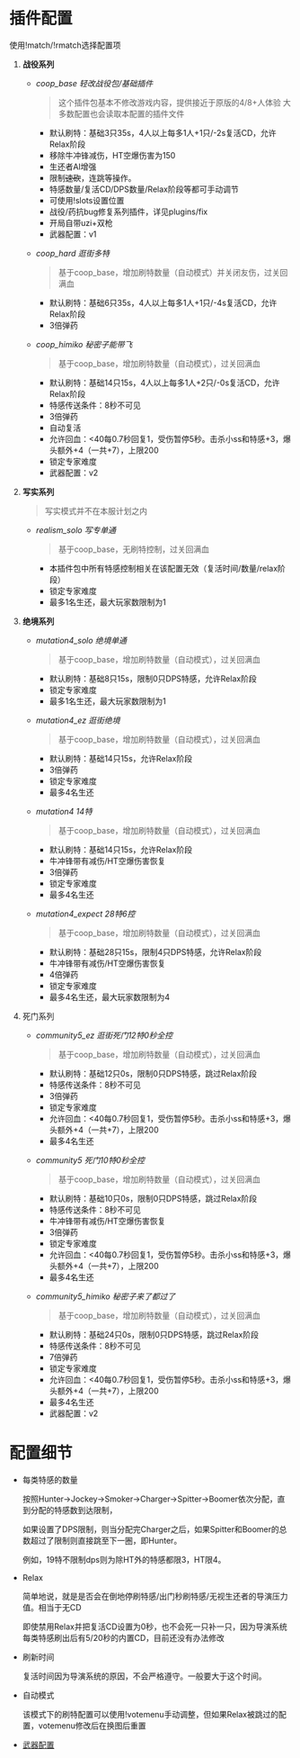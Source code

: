 # 插件配置

使用!match/!rmatch选择配置项

1. **战役系列**
   * *coop_base 轻改战役包/基础插件*
      > 这个插件包基本不修改游戏内容，提供接近于原版的4/8+人体验
      > 大多数配置也会读取本配置的插件文件
      * 默认刷特：基础3只35s，4人以上每多1人+1只/-2s复活CD，允许Relax阶段
      * 移除牛冲锋减伤，HT空爆伤害为150
      * 生还者AI增强
      * 限制~~速砍~~，连跳等操作。
      * 特感数量/复活CD/DPS数量/Relax阶段等都可手动调节
      * 可使用!slots设置位置
      * 战役/药抗bug修复系列插件，详见plugins/fix
      * 开局自带uzi+双枪
      * 武器配置：v1

   * *coop_hard 逛街多特*
      > 基于coop_base，增加刷特数量（自动模式）并关闭友伤，过关回满血
      * 默认刷特：基础6只35s，4人以上每多1人+1只/-4s复活CD，允许Relax阶段
      * 3倍弹药
      
   * *coop_himiko 秘密子能带飞*
      > 基于coop_base，增加刷特数量（自动模式），过关回满血
      * 默认刷特：基础14只15s，4人以上每多1人+2只/-0s复活CD，允许Relax阶段
      * 特感传送条件：8秒不可见
      * 3倍弹药
      * 自动复活
      * 允许回血：<40每0.7秒回复1，受伤暂停5秒。击杀小ss和特感+3，爆头额外+4（一共+7），上限200
      * 锁定专家难度
      * 武器配置：v2
  
2. **写实系列**
   > 写实模式并不在本服计划之内

   * *realism_solo 写专单通*
      > 基于coop_base，无刷特控制，过关回满血
      * 本插件包中所有特感控制相关在该配置无效（复活时间/数量/relax阶段）
      * 锁定专家难度
      * 最多1名生还，最大玩家数限制为1
      
3. **绝境系列**

   * *mutation4_solo 绝境单通*
      > 基于coop_base，增加刷特数量（自动模式），过关回满血
      * 默认刷特：基础8只15s，限制0只DPS特感，允许Relax阶段
      * 锁定专家难度
      * 最多1名生还，最大玩家数限制为1
    
   * *mutation4_ez 逛街绝境*
      > 基于coop_base，增加刷特数量（自动模式），过关回满血
      * 默认刷特：基础14只15s，允许Relax阶段
      * 3倍弹药
      * 锁定专家难度
      * 最多4名生还

   * *mutation4 14特*
      > 基于coop_base，增加刷特数量（自动模式），过关回满血
      * 默认刷特：基础14只15s，允许Relax阶段
      * 牛冲锋带有减伤/HT空爆伤害恢复
      * 3倍弹药
      * 锁定专家难度
      * 最多4名生还

   * *mutation4_expect 28特6控*
      > 基于coop_base，增加刷特数量（自动模式），过关回满血
      * 默认刷特：基础28只15s，限制4只DPS特感，允许Relax阶段
      * 牛冲锋带有减伤/HT空爆伤害恢复
      * 4倍弹药
      * 锁定专家难度
      * 最多4名生还，最大玩家数限制为4

4. 死门系列
   * *community5_ez 逛街死门12特0秒全控*
      > 基于coop_base，增加刷特数量（自动模式），过关回满血
      * 默认刷特：基础12只0s，限制0只DPS特感，跳过Relax阶段
      * 特感传送条件：8秒不可见
      * 3倍弹药
      * 锁定专家难度
      * 允许回血：<40每0.7秒回复1，受伤暂停5秒。击杀小ss和特感+3，爆头额外+4（一共+7），上限200
      * 最多4名生还

   * *community5 死门10特0秒全控*
      > 基于coop_base，增加刷特数量（自动模式），过关回满血
      * 默认刷特：基础10只0s，限制0只DPS特感，跳过Relax阶段
      * 特感传送条件：8秒不可见
      * 牛冲锋带有减伤/HT空爆伤害恢复
      * 3倍弹药
      * 锁定专家难度
      * 允许回血：<40每0.7秒回复1，受伤暂停5秒。击杀小ss和特感+3，爆头额外+4（一共+7），上限200
      * 最多4名生还
   
   * *community5_himiko 秘密子来了都过了*
      > 基于coop_base，增加刷特数量（自动模式），过关回满血
      * 默认刷特：基础24只0s，限制0只DPS特感，跳过Relax阶段
      * 特感传送条件：8秒不可见
      * 7倍弹药
      * 锁定专家难度
      * 允许回血：<40每0.7秒回复1，受伤暂停5秒。击杀小ss和特感+3，爆头额外+4（一共+7），上限200
      * 最多4名生还
      * 武器配置：v2
  
# 配置细节

   * 每类特感的数量
  
      按照Hunter->Jockey->Smoker->Charger->Spitter->Boomer依次分配，直到分配的特感数到达限制，

      如果设置了DPS限制，则当分配完Charger之后，如果Spitter和Boomer的总数超过了限制则直接跳至下一圈，即Hunter。

      例如，19特不限制dps则为除HT外的特感都限3，HT限4。
   * Relax
    
      简单地说，就是是否会在倒地停刷特感/出门秒刷特感/无视生还者的导演压力值。相当于无CD

      即使禁用Relax并把复活CD设置为0秒，也不会死一只补一只，因为导演系统每类特感刷出后有5/20秒的内置CD，目前还没有办法修改
   * 刷新时间
    
      复活时间因为导演系统的原因，不会严格遵守。一般要大于这个时间。

   * 自动模式
      
      该模式下的刷特配置可以使用!votemenu手动调整，但如果Relax被跳过的配置，votemenu修改后在换图后重置

   * [武器配置](weapons.md)
